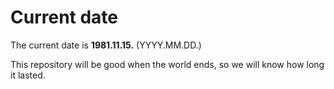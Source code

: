 # Current date

The current date is **1981.11.15.** (YYYY.MM.DD.)

This repository will be good when the world ends, so we will know how long it lasted.
